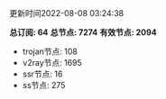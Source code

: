 更新时间2022-08-08 03:24:38

**总订阅: 64**
**总节点: 7274**
**有效节点: 2094**
- trojan节点: 108
- v2ray节点: 1695
- ssr节点: 16
- ss节点: 275
